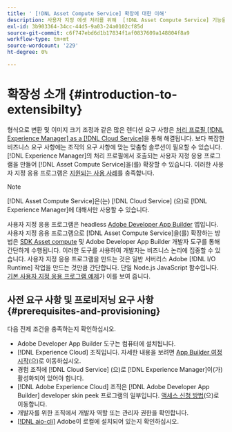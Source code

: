 ```yaml
---
title: ' [!DNL Asset Compute Service] 확장에 대한 이해'
description: 사용자 지정 에셋 처리를 위해  [!DNL Asset Compute Service] 기능을 확장하는 시기와 방법.
exl-id: 3b903364-34cc-44d5-9a03-24a0102cf85d
source-git-commit: c6f747ebd6d1b17834f1af0837609a148804f8a9
workflow-type: tm+mt
source-wordcount: '229'
ht-degree: 0%

---
```


# 확장성 소개 {#introduction-to-extensibilty}

형식으로 변환 및 이미지 크기 조정과 같은 많은 렌디션 요구 사항은 [처리 프로필 [!DNL Experience Manager] as a [!DNL Cloud Service]](https://experienceleague.adobe.com/ko/docs/experience-manager-cloud-service/content/assets/asset-microservices-overview)을 통해 해결됩니다. 보다 복잡한 비즈니스 요구 사항에는 조직의 요구 사항에 맞는 맞춤형 솔루션이 필요할 수 있습니다. [!DNL Experience Manager]의 처리 프로필에서 호출되는 사용자 지정 응용 프로그램을 만들어 [!DNL Asset Compute Service]을(를) 확장할 수 있습니다. 이러한 사용자 지정 응용 프로그램은 [지원되는 사용 사례](https://experienceleague.adobe.com/ko/docs/experience-manager-cloud-service/content/assets/manage/asset-microservices-configure-and-use)를 충족합니다.

>[!NOTE]
>
>[!DNL Asset Compute Service]은(는) [!DNL Cloud Service] (으)로 [!DNL Experience Manager]에 대해서만 사용할 수 있습니다.

사용자 지정 응용 프로그램은 headless [Adobe Developer App Builder](https://github.com/AdobeDocs/app-builder) 앱입니다. 사용자 지정 응용 프로그램으로 [!DNL Asset Compute Service]을(를) 확장하는 방법은 [SDK Asset compute](https://github.com/adobe/asset-compute-sdk) 및 Adobe Developer App Builder 개발자 도구를 통해 간단하게 수행됩니다. 이러한 도구를 사용하여 개발자는 비즈니스 논리에 집중할 수 있습니다. 사용자 지정 응용 프로그램을 만드는 것은 일반 서버리스 Adobe [!DNL I/O Runtime] 작업을 만드는 것만큼 간단합니다. 단일 Node.js JavaScript 함수입니다. [기본 사용자 지정 응용 프로그램 예제](https://github.com/adobe/asset-compute-example-workers/blob/master/projects/worker-basic/worker-basic.js)가 이를 보여 줍니다.

## 사전 요구 사항 및 프로비저닝 요구 사항 {#prerequisites-and-provisioning}

다음 전제 조건을 충족하는지 확인하십시오.

* Adobe Developer App Builder 도구는 컴퓨터에 설치됩니다.
* [!DNL Experience Cloud] 조직입니다. 자세한 내용을 보려면 [App Builder 여정 시작](https://developer.adobe.com/app-builder/docs/getting_started/#acquire-access-and-credentials)(으)로 이동하십시오.
* 경험 조직에 [!DNL Cloud Service] (으)로 [!DNL Experience Manager]이(가) 활성화되어 있어야 합니다.
* [!DNL Adobe Experience Cloud] 조직은 [!DNL Adobe Developer App Builder] developer skin peek 프로그램의 일부입니다. [액세스 신청 방법](https://developer.adobe.com/app-builder/docs/overview/getting_access)(으)로 이동합니다.
* 개발자를 위한 조직에서 개발자 역할 또는 관리자 권한을 확인합니다.
* [[!DNL aio-cli]](https://github.com/adobe/aio-cli) Adobe이 로컬에 설치되어 있는지 확인하십시오.

<!-- TBD for later:

* What all accesses and licenses are required?
* What all permissions are required to create, debug, and deploy custom applications?
* How do developers get access and provision the required apps?
* What is repository management?
* Anything on security and data transfer?
* What about handling personal or sensitive information?
* Custom application SLA is dependent on SLAs of various services it depends on.
* Document how the devs can get to know the KPIs of their custom applications. The KPIs are dependent on the performance at Adobe's side, amongst other things.
-->
